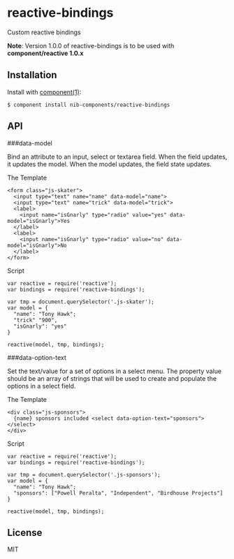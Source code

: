 
# reactive-bindings

  Custom reactive bindings
  
  **Note**: Version 1.0.0 of reactive-bindings is to be used with **component/reactive 1.0.x**

## Installation

  Install with [component(1)](http://component.io):

    $ component install nib-components/reactive-bindings

## API

###data-model

Bind an attribute to an input, select or textarea field.
When the field updates, it updates the model. 
When the model updates, the field state updates.

The Template

	<form class="js-skater">
	  <input type="text" name="name" data-model="name">
	  <input type="text" name="trick" data-model="trick">
	  <label>
	    <input name="isGnarly" type="radio" value="yes" data-model="isGnarly">Yes
	  </label>
	  <label>
	    <input name="isGnarly" type="radio" value="no" data-model="isGnarly">No
	  </label>
	</form>

Script

	var reactive = require('reactive');
	var bindings = require('reactive-bindings');
	
	var tmp = document.querySelector('.js-skater');
	var model = {
	  "name": "Tony Hawk";
	  "trick" "900",
	  "isGnarly": "yes"
	}
	
	reactive(model, tmp, bindings);

###data-option-text

Set the text/value for a set of options in a select menu.
The property value should be an array of strings that will be used to create and populate the options in a select field.

The Template

	<div class="js-sponsors">
	  {name} sponsors included <select data-option-text="sponsors"></select>
	</div>

Script

	var reactive = require('reactive');
	var bindings = require('reactive-bindings');
	
	var tmp = document.querySelector('.js-sponsors');
	var model = {
	  "name": "Tony Hawk";
	  "sponsors": ["Powell Peralta", "Independent", "Birdhouse Projects"]
	}
	
	reactive(model, tmp, bindings);

## License

  MIT

<script src="http://yandex.st/highlightjs/7.3/highlight.min.js"></script>
<link rel="stylesheet" href="http://yandex.st/highlightjs/7.3/styles/github.min.css">
<script>
  hljs.initHighlightingOnLoad();
</script>
